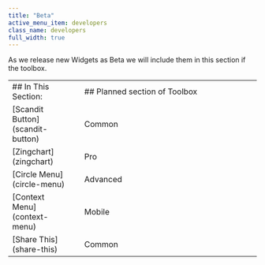 ```yaml
---
title: "Beta"
active_menu_item: developers
class_name: developers
full_width: true
---
```



As we release new Widgets as Beta we will include them in this section if the toolbox.

<table>
<tr>
<td width="148">
## In This Section:

</td>
<td width="15">
</td>
<td width="779">
## Planned section of Toolbox

</td>
</tr>
<tr>
<td width="148">
[Scandit Button](scandit-button)

</td>
<td width="15">
</td>
<td width="779">
Common

</td>
</tr>
<tr>
<td width="148">
[Zingchart](zingchart)

</td>
<td width="15">
</td>
<td width="779">
Pro

</td>
</tr>
<tr>
<td width="148">
[Circle Menu](circle-menu)

</td>
<td width="15">
</td>
<td width="779">
Advanced

</td>
</tr>
<tr>
<td width="148">
[Context Menu](context-menu)

</td>
<td width="15">
</td>
<td width="779">
Mobile

</td>
</tr>
<tr>
<td width="148">
[Share This](share-this)

</td>
<td width="15">
</td>
<td width="779">
Common

</td>
</tr>
</table>

